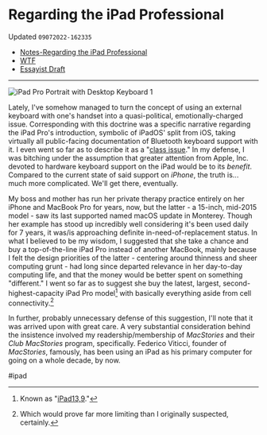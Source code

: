 # Regarding the iPad Professional
Updated `09072022-162335`

- [Notes-Regarding the iPad Professional][1]
- [WTF][2]
- [Essayist Draft][3]

---

![iPad Pro Portrait with Desktop Keyboard 1][image-1]

Lately, I've somehow managed to turn the concept of using an external keyboard with one's handset into a quasi-political, emotionally-charged issue. Corresponding with this doctrine was a specific narrative regarding the iPad Pro's introduction, symbolic of iPadOS' split from iOS, taking virtually all public-facing documentation of Bluetooth keyboard support with it. I even went so far as to describe it as a "[class issue][4]." In my defense, I was bitching under the assumption that greater attention from Apple, Inc. devoted to hardware keyboard support on the iPad would be to its *benefit*. Compared to the current state of said support on *iPhone*, the truth is... much more complicated. We'll get there, eventually.

My boss and mother has run her private therapy practice entirely on her iPhone and MacBook Pro for years, now, but the latter - a 15-inch, mid-2015 model - saw its last supported named macOS update in Monterey. Though her example has stood up incredibly well considering it's been used daily for 7 years, it was/is approaching definite in-need-of-replacement status. In what I believed to be my wisdom, I suggested that she take a chance and buy a top-of-the-line iPad Pro instead of another MacBook, mainly because I felt the design priorities of the latter - centering around thinness and sheer computing grunt - had long since departed relevance in her day-to-day computing life, and that the money would be better spent on something "different." I went so far as to suggest she buy the latest, largest, second-highest-capacity iPad Pro model[^1] with basically everything aside from cell connectivity.[^2]

In further, probably unnecessary defense of this suggestion, I'll note that it was arrived upon with great care. A very substantial consideration behind the insistence involved my readership/membership of *MacStories* and their *Club MacStories* program, specifically. Federico Viticci, founder of *MacStories*, famously, has been using an iPad as his primary computer for going on a whole decade, by now.

[^1]:	Known as "[iPad13,9][5]."

[^2]:	Which would prove far more limiting than I originally suspected, certainly.

[1]:	drafts://open?uuid=40EE2100-5A13-4D4C-8DE6-6838131CDBEF
[2]:	https://davidblue.wtf/drafts/44BC145C-E05C-4E75-9771-A6711BE80FC8.html
[3]:	shareddocuments:///private/var/mobile/Containers/Shared/AppGroup/08602123-223A-410C-A18F-EBBF1E607712/File%20Provider%20Storage/Repositories/bilge/drafts/iPadProfessional.essay
[4]:	https://whyp.it/t/the-iphone-x-bluetooth-keyboard-issue-is-a-class-issue-45467%C2%B8
[5]:	https://phonedb.net/index.php?m=device&id=19186&c=apple_ipad_pro_12.9-inch_2021_5th_gen_a2378_wifi_1tb__apple_ipad_13,9

[image-1]:	https://i.snap.as/lfz77IGN.jpeg

#ipad